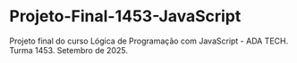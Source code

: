 # Projeto-Final-1453-JavaScript
Projeto final do curso Lógica de Programação com JavaScript - ADA TECH. Turma 1453. Setembro de 2025.
